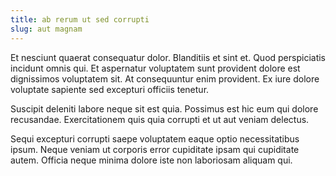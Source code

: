 ```yaml
---
title: ab rerum ut sed corrupti
slug: aut magnam
---
```


Et nesciunt quaerat consequatur dolor. Blanditiis et sint et. Quod perspiciatis incidunt omnis qui. Et aspernatur voluptatem sunt provident dolore est dignissimos voluptatem sit. At consequuntur enim provident. Ex iure dolore voluptate sapiente sed excepturi officiis tenetur.

Suscipit deleniti labore neque sit est quia. Possimus est hic eum qui dolore recusandae. Exercitationem quis quia corrupti et ut aut veniam delectus.

Sequi excepturi corrupti saepe voluptatem eaque optio necessitatibus ipsum. Neque veniam ut corporis error cupiditate ipsam qui cupiditate autem. Officia neque minima dolore iste non laboriosam aliquam qui.
